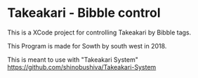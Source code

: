 # Takeakari - Bibble control

This is a XCode project for controlling Takeakari by Bibble tags.

This Program is made for Sowth by south west in 2018.

This is meant to use with "Takeakari System"
https://github.com/shinobushiva/Takeakari-System
